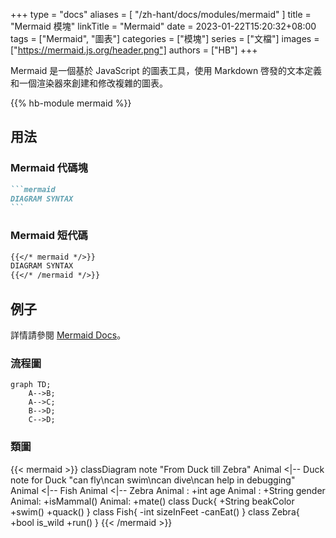 +++
type = "docs"
aliases = [
    "/zh-hant/docs/modules/mermaid"
]
title = "Mermaid 模塊"
linkTitle = "Mermaid"
date = 2023-01-22T15:20:32+08:00
tags = ["Mermaid", "圖表"]
categories = ["模塊"]
series = ["文檔"]
images = ["https://mermaid.js.org/header.png"]
authors = ["HB"]
+++

Mermaid 是一個基於 JavaScript 的圖表工具，使用 Markdown 啓發的文本定義和一個渲染器來創建和修改複雜的圖表。

<!--more-->

{{% hb-module mermaid %}}

## 用法

### Mermaid 代碼塊

````markdown
```mermaid
DIAGRAM SYNTAX
```
````

### Mermaid 短代碼

```markdown
{{</* mermaid */>}}
DIAGRAM SYNTAX
{{</* /mermaid */>}}
```

## 例子

詳情請參閱 [Mermaid Docs](https://mermaid.js.org/)。

### 流程圖

```mermaid
graph TD;
    A-->B;
    A-->C;
    B-->D;
    C-->D;
```

### 類圖

{{< mermaid >}}
classDiagram
note "From Duck till Zebra"
Animal <|-- Duck
note for Duck "can fly\ncan swim\ncan dive\ncan help in debugging"
Animal <|-- Fish
Animal <|-- Zebra
Animal : +int age
Animal : +String gender
Animal: +isMammal()
Animal: +mate()
class Duck{
+String beakColor
+swim()
+quack()
}
class Fish{
-int sizeInFeet
-canEat()
}
class Zebra{
+bool is_wild
+run()
}
{{< /mermaid >}}
